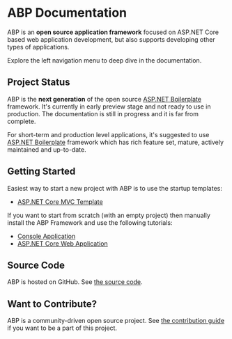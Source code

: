 ﻿# ABP Documentation

ABP is an **open source application framework** focused on ASP.NET Core based web application development, but also supports developing other types of applications.

Explore the left navigation menu to deep dive in the documentation.

## Project Status

ABP is the **next generation** of the open source [ASP.NET Boilerplate](https://aspnetboilerplate.com/) framework. It's currently in early preview stage and not ready to use in production. The documentation is still in progress and it is far from complete.

For short-term and production level applications, it's suggested to use [ASP.NET Boilerplate](https://aspnetboilerplate.com/) framework which has rich feature set, mature, actively maintained and up-to-date.

## Getting Started

Easiest way to start a new project with ABP is to use the startup templates:

* [ASP.NET Core MVC Template](Getting-Started-AspNetCore-MVC-Template.md)

If you want to start from scratch (with an empty project) then manually install the ABP Framework and use the following tutorials:

* [Console Application](Getting-Started-Console-Application.md)
* [ASP.NET Core Web Application](Getting-Started-AspNetCore-Application.md)

## Source Code

ABP is hosted on GitHub. See [the source code](https://github.com/abpframework/abp).

## Want to Contribute?

ABP is a community-driven open source project. See [the contribution guide](Contribution/Index.md) if you want to be a part of this project.
